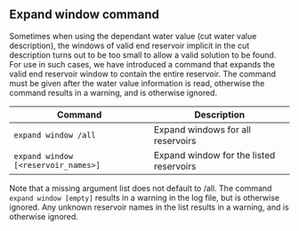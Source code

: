 ## Expand window command
Sometimes when using the dependant water value (cut water value description), the windows of valid end reservoir implicit in the cut description turns out to be too small to allow a valid solution to be found. For use in such cases, we have introduced a command that expands the valid end reservoir window to contain the entire reservoir. The command must be given after the water value information is read, otherwise the command results in a warning, and is otherwise ignored.

|Command|Description|
|---|---|
|`expand window /all`|Expand windows for all reservoirs|
|`expand window [<reservoir_names>]`|Expand window for the listed reservoirs|

Note that a missing argument list does not default to /all. The command `expand window [empty]` results in a warning in the log file, but is otherwise ignored. Any unknown reservoir names in the list results in a warning, and is otherwise ignored.